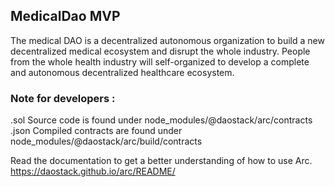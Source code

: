 ## MedicalDao MVP


The medical DAO is a decentralized autonomous organization to build a new decentralized medical ecosystem and disrupt the whole industry. People from the whole health industry will self-organized to develop a complete and autonomous decentralized healthcare ecosystem.

### Note for developers :

.sol Source code is found under node_modules/@daostack/arc/contracts
.json Compiled contracts are found under node_modules/@daostack/arc/build/contracts

Read the documentation to get a better understanding of how to use Arc.
https://daostack.github.io/arc/README/

